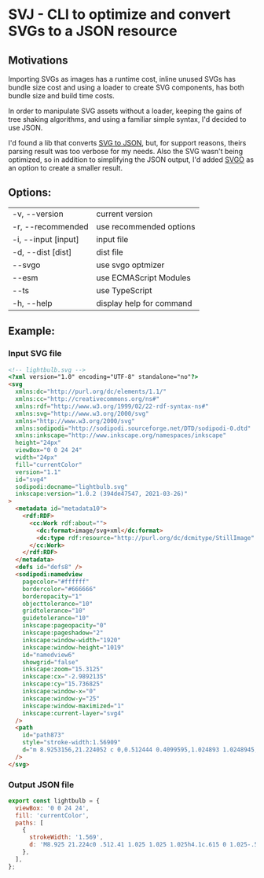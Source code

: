 # SVJ - CLI to optimize and convert SVGs to a JSON resource

## Motivations

Importing SVGs as images has a runtime cost, inline unused SVGs has bundle size cost and using a loader to create SVG components, has both bundle size and build time costs.

In order to manipulate SVG assets without a loader, keeping the gains of tree shaking algorithms, and using a familiar simple syntax, I'd decided to use JSON.

I'd found a lib that converts [SVG to JSON](https://github.com/elrumordelaluz/svgson), but, for support reasons, theirs parsing result was too verbose for my needs. Also the SVG wasn't being optimized, so in addition to simplifying the JSON output, I'd added [SVGO](https://github.com/svg/svgo) as an option to create a smaller result.

## Options:

<table>
  <tr><td>-v, --version</td><td>current version</td></tr>
  <tr><td>-r, --recommended</td><td>use recommended options</td></tr>
  <tr><td>-i, --input [input]</td><td>input file</td></tr>
  <tr><td>-d, --dist [dist]</td><td>dist file</td></tr>
  <tr><td>--svgo</td><td>use svgo optmizer</td></tr>
  <tr><td>--esm</td><td>use ECMAScript Modules</td></tr>
  <tr><td>--ts</td><td>use TypeScript</td></tr>
  <tr><td>-h, --help</td><td>display help for command</td></tr>
</table>

## Example:

### Input SVG file

```html
<!-- lightbulb.svg -->
<?xml version="1.0" encoding="UTF-8" standalone="no"?>
<svg
  xmlns:dc="http://purl.org/dc/elements/1.1/"
  xmlns:cc="http://creativecommons.org/ns#"
  xmlns:rdf="http://www.w3.org/1999/02/22-rdf-syntax-ns#"
  xmlns:svg="http://www.w3.org/2000/svg"
  xmlns="http://www.w3.org/2000/svg"
  xmlns:sodipodi="http://sodipodi.sourceforge.net/DTD/sodipodi-0.dtd"
  xmlns:inkscape="http://www.inkscape.org/namespaces/inkscape"
  height="24px"
  viewBox="0 0 24 24"
  width="24px"
  fill="currentColor"
  version="1.1"
  id="svg4"
  sodipodi:docname="lightbulb.svg"
  inkscape:version="1.0.2 (394de47547, 2021-03-26)"
>
  <metadata id="metadata10">
    <rdf:RDF>
      <cc:Work rdf:about="">
        <dc:format>image/svg+xml</dc:format>
        <dc:type rdf:resource="http://purl.org/dc/dcmitype/StillImage" />
      </cc:Work>
    </rdf:RDF>
  </metadata>
  <defs id="defs8" />
  <sodipodi:namedview
    pagecolor="#ffffff"
    bordercolor="#666666"
    borderopacity="1"
    objecttolerance="10"
    gridtolerance="10"
    guidetolerance="10"
    inkscape:pageopacity="0"
    inkscape:pageshadow="2"
    inkscape:window-width="1920"
    inkscape:window-height="1019"
    id="namedview6"
    showgrid="false"
    inkscape:zoom="15.3125"
    inkscape:cx="-2.9892135"
    inkscape:cy="15.736825"
    inkscape:window-x="0"
    inkscape:window-y="25"
    inkscape:window-maximized="1"
    inkscape:current-layer="svg4"
  />
  <path
    id="path873"
    style="stroke-width:1.56909"
    d="m 8.9253156,21.224052 c 0,0.512444 0.4099595,1.024893 1.0248945,1.024893 h 4.0995779 c 0.614937,0 1.024895,-0.512449 1.024895,-1.024893 V 20.199155 H 8.9253156 Z M 12,1.7510548 c -3.9970888,0 -7.1742615,3.1771731 -7.1742615,7.1742618 0,2.4597474 1.2298733,4.6120254 3.0746835,5.8419004 v 2.357255 c 0,0.512447 0.4099579,1.024895 1.0248938,1.024895 h 6.1493672 c 0.614937,0 1.024894,-0.512448 1.024894,-1.024895 v -2.357255 c 1.844812,-1.332365 3.074685,-3.484642 3.074685,-5.8419004 0,-3.9970887 -3.177173,-7.1742618 -7.174262,-7.1742618 z"
  />
</svg>
```

### Output JSON file

```js
export const lightbulb = {
  viewBox: '0 0 24 24',
  fill: 'currentColor',
  paths: [
    {
      strokeWidth: '1.569',
      d: 'M8.925 21.224c0 .512.41 1.025 1.025 1.025h4.1c.615 0 1.025-.513 1.025-1.025V20.2h-6.15zM12 1.751a7.13 7.13 0 0 0-7.174 7.174c0 2.46 1.23 4.612 3.074 5.842v2.357c0 .513.41 1.025 1.025 1.025h6.15c.615 0 1.025-.512 1.025-1.025v-2.357c1.844-1.332 3.074-3.484 3.074-5.842A7.13 7.13 0 0 0 12 1.751z',
    },
  ],
};
```
